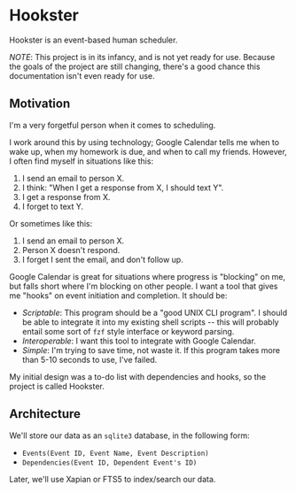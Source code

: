 # Hookster

Hookster is an event-based human scheduler.

*NOTE*:
This project is in its infancy, and is not yet ready for use.
Because the goals of the project are still changing, there's a good chance this
documentation isn't even ready for use.

## Motivation

I'm a very forgetful person when it comes to scheduling.

I work around this by using technology; Google Calendar tells me when to wake
up, when my homework is due, and when to call my friends.
However, I often find myself in situations like this:

1. I send an email to person X.
2. I think: "When I get a response from X, I should text Y".
3. I get a response from X.
4. I forget to text Y.

Or sometimes like this:

1. I send an email to person X.
2. Person X doesn't respond.
3. I forget I sent the email, and don't follow up.

Google Calendar is great for situations where progress is "blocking" on me, but
falls short where I'm blocking on other people.
I want a tool that gives me "hooks" on event initiation and completion.
It should be:

- *Scriptable*: This program should be a "good UNIX CLI program". I should be
  able to integrate it into my existing shell scripts -- this will probably
  entail some sort of `fzf` style interface or keyword parsing.
- *Interoperable*: I want this tool to integrate with Google Calendar.
- *Simple*: I'm trying to save time, not waste it. If this program takes more
  than 5-10 seconds to use, I've failed.

My initial design was a to-do list with dependencies and hooks, so the project
is called Hookster.


## Architecture

We'll store our data as an `sqlite3` database, in the following form:

- `Events(Event ID, Event Name, Event Description)`
- `Dependencies(Event ID, Dependent Event's ID)`

Later, we'll use Xapian or FTS5 to index/search our data.

